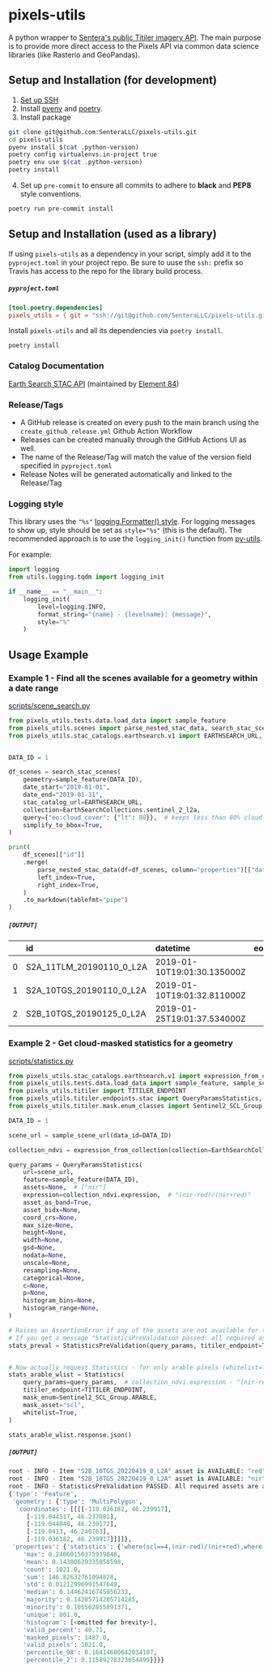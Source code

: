 # pixels-utils

A python wrapper to [Sentera's public Titiler imagery API](https://pixels.sentera.com). The main purpose is to provide more direct access to the Pixels API via common data science libraries (like Rasterio and GeoPandas).

## Setup and Installation (for development)
1) [Set up SSH](https://github.com/SenteraLLC/install-instructions/blob/master/ssh_setup.md)
2) Install [pyenv](https://github.com/SenteraLLC/install-instructions/blob/master/pyenv.md) and [poetry](https://python-poetry.org/docs/#installation).
3) Install package
``` bash
git clone git@github.com:SenteraLLC/pixels-utils.git
cd pixels-utils
pyenv install $(cat .python-version)
poetry config virtualenvs.in-project true
poetry env use $(cat .python-version)
poetry install
```
4) Set up `pre-commit` to ensure all commits to adhere to **black** and **PEP8** style conventions.
``` bash
poetry run pre-commit install
```

## Setup and Installation (used as a library)
If using `pixels-utils` as a dependency in your script, simply add it to the `pyproject.toml` in your project repo. Be sure to uuse the `ssh:` prefix so Travis has access to the repo for the library build process.

<h5 a><strong><code>pyproject.toml</code></strong></h5>

``` toml
[tool.poetry.dependencies]
pixels_utils = { git = "ssh://git@github.com/SenteraLLC/pixels-utils.git", branch = "main", extras = ["rasterio"]}
```

Install `pixels-utils` and all its dependencies via `poetry install`.

``` console
poetry install
```


### Catalog Documentation
[Earth Search STAC API](https://github.com/Element84/earth-search) (maintained by [Element 84](https://element84.com/))


### Release/Tags
- A GitHub release is created on every push to the main branch using the `create_github_release.yml` Github Action Workflow
- Releases can be created manually through the GitHub Actions UI as well.
- The name of the Release/Tag will match the value of the version field specified in `pyproject.toml`
- Release Notes will be generated automatically and linked to the Release/Tag


### Logging style
This library uses the `"%s"` [logging.Formatter() style](https://docs.python.org/3/library/logging.html#logging.Formatter). For logging messages to show up, style should be set as `style="%s"` (this is the default). The recommended approach is to use the `logging_init()` function from [py-utils](https://github.com/SenteraLLC/py-utils).

For example:

``` python
import logging
from utils.logging.tqdm import logging_init

if __name__ == "__main__":
    logging_init(
        level=logging.INFO,
        format_string="{name} - {levelname}: {message}",
        style="%"
    )
```

## Usage Example

### Example 1 - Find all the scenes available for a geometry within a date range
[scripts/scene_search.py](https://github.com/SenteraLLC/pixels-utils/blob/main/scripts/scene_search.py)

```python
from pixels_utils.tests.data.load_data import sample_feature
from pixels_utils.scenes import parse_nested_stac_data, search_stac_scenes
from pixels_utils.stac_catalogs.earthsearch.v1 import EARTHSEARCH_URL, EarthSearchCollections


DATA_ID = 1

df_scenes = search_stac_scenes(
    geometry=sample_feature(DATA_ID),
    date_start="2019-01-01",
    date_end="2019-01-31",
    stac_catalog_url=EARTHSEARCH_URL,
    collection=EarthSearchCollections.sentinel_2_l2a,
    query={"eo:cloud_cover": {"lt": 80}},  # keeps less than 80% cloud cover,
    simplify_to_bbox=True,
)

print(
    df_scenes[["id"]]
    .merge(
        parse_nested_stac_data(df=df_scenes, column="properties")[["datetime", "eo:cloud_cover"]],
        left_index=True,
        right_index=True,
    )
    .to_markdown(tablefmt="pipe")
)
```

<h5 a><code>[OUTPUT]</code></h5>

|    | id                       | datetime                    |   eo:cloud_cover |
|---:|:-------------------------|:----------------------------|-----------------:|
|  0 | S2A_11TLM_20190110_0_L2A | 2019-01-10T19:01:30.135000Z |          26.9409 |
|  1 | S2A_10TGS_20190110_0_L2A | 2019-01-10T19:01:32.811000Z |          61.8212 |
|  2 | S2B_10TGS_20190125_0_L2A | 2019-01-25T19:01:37.534000Z |          55.6444 |

### Example 2 - Get cloud-masked statistics for a geometry
[scripts/statistics.py](https://github.com/SenteraLLC/pixels-utils/blob/main/scripts/statistics.py)

``` python
from pixels_utils.stac_catalogs.earthsearch.v1 import expression_from_collection, EarthSearchCollections
from pixels_utils.tests.data.load_data import sample_feature, sample_scene_url
from pixels_utils.titiler import TITILER_ENDPOINT
from pixels_utils.titiler.endpoints.stac import QueryParamsStatistics, Statistics, StatisticsPreValidation
from pixels_utils.titiler.mask.enum_classes import Sentinel2_SCL_Group

DATA_ID = 1

scene_url = sample_scene_url(data_id=DATA_ID)

collection_ndvi = expression_from_collection(collection=EarthSearchCollections.sentinel_2_l2a, spectral_index="NDVI")

query_params = QueryParamsStatistics(
    url=scene_url,
    feature=sample_feature(DATA_ID),
    assets=None,  # ["nir"]
    expression=collection_ndvi.expression,  # "(nir-red)/(nir+red)"
    asset_as_band=True,
    asset_bidx=None,
    coord_crs=None,
    max_size=None,
    height=None,
    width=None,
    gsd=None,
    nodata=None,
    unscale=None,
    resampling=None,
    categorical=None,
    c=None,
    p=None,
    histogram_bins=None,
    histogram_range=None,
)

# Raises an AssertionError if any of the assets are not available for the query_params
# If you get a message "StatisticsPreValidation passed: all required assets are available.", you can proceed to Statistics
stats_preval = StatisticsPreValidation(query_params, titiler_endpoint=TITILER_ENDPOINT)


# Now actually request Statistics - for only arable pixels (whitelist=True)!
stats_arable_wlist = Statistics(
    query_params=query_params,  # collection_ndvi.expression - "(nir-red)/(nir+red)"
    titiler_endpoint=TITILER_ENDPOINT,
    mask_enum=Sentinel2_SCL_Group.ARABLE,
    mask_asset="scl",
    whitelist=True,
)

stats_arable_wlist.response.json()
```

<h5 a><code>[OUTPUT]</code></h5>

```python
root - INFO - Item "S2B_10TGS_20220419_0_L2A" asset is AVAILABLE: "red".
root - INFO - Item "S2B_10TGS_20220419_0_L2A" asset is AVAILABLE: "nir".
root - INFO - StatisticsPreValidation PASSED. All required assets are available.
{'type': 'Feature',
 'geometry': {'type': 'MultiPolygon',
  'coordinates': [[[[-119.036182, 46.239917],
     [-119.044517, 46.237081],
     [-119.044048, 46.239172],
     [-119.0413, 46.240763],
     [-119.036182, 46.239917]]]]},
 'properties': {'statistics': {'where(scl==4,(nir-red)/(nir+red),where(scl==5,(nir-red)/(nir+red),0.0))': {'min': 0.105562855891371,
    'max': 0.24060150375939848,
    'mean': 0.14380639335058598,
    'count': 1021.0,
    'sum': 146.82632761094828,
    'std': 0.01212996991547649,
    'median': 0.14462416745956233,
    'majority': 0.14285714285714285,
    'minority': 0.105562855891371,
    'unique': 801.0,
    'histogram': [<omitted for brevity>],
    'valid_percent': 40.71,
    'masked_pixels': 1487.0,
    'valid_pixels': 1021.0,
    'percentile_98': 0.16414680642034107,
    'percentile_2': 0.11589278323054499}}}}
```